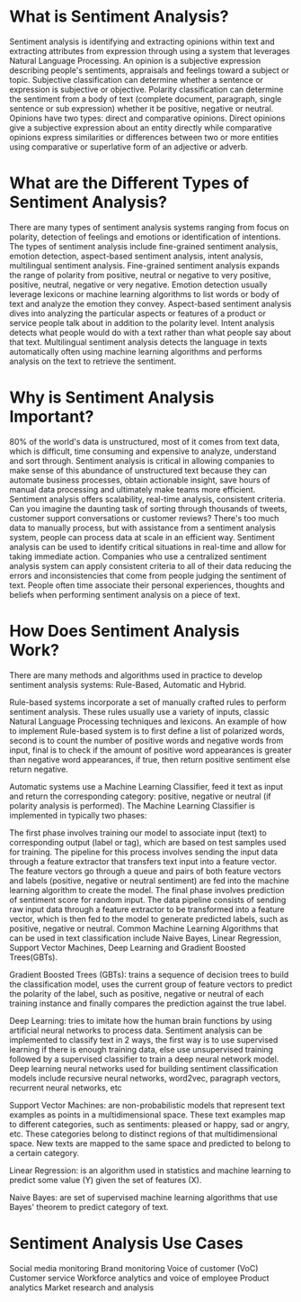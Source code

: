 

# What is Sentiment Analysis?

Sentiment analysis is identifying and extracting opinions within text and extracting attributes from expression through using a system that leverages Natural Language Processing. An opinion is a subjective expression describing people's sentiments, appraisals and feelings toward a subject or topic. Subjective classification can determine whether a sentence or expression is subjective or objective. Polarity classification can determine the sentiment from a body of text (complete document, paragraph, single sentence or sub expression) whether it be positive, negative or neutral. Opinions have two types: direct and comparative opinions. Direct opinions give a subjective expression about an entity directly while comparative opinions express similarities or differences between two or more entities using comparative or superlative form of an adjective or adverb.

# What are the Different Types of Sentiment Analysis?

There are many types of sentiment analysis systems ranging from focus on polarity, detection of feelings and emotions or identification of intentions. The types of sentiment analysis include fine-grained sentiment analysis, emotion detection, aspect-based sentiment analysis, intent analysis, multilingual sentiment analysis. Fine-grained sentiment analysis expands the range of polarity from positive, neutral or negative to very positive, positive, neutral, negative or very negative. Emotion detection usually leverage lexicons or machine learning algorithms to list words or body of text and analyze the emotion they convey. Aspect-based sentiment analysis dives into analyzing the particular aspects or features of a product or service people talk about in addition to the polarity level. Intent analysis detects what people would do with a text rather than what people say about that text. Multilingual sentiment analysis detects the language in texts automatically often using machine learning algorithms and performs analysis on the text to retrieve the sentiment.

# Why is Sentiment Analysis Important?

80% of the world's data is unstructured, most of it comes from text data, which is difficult, time consuming and expensive to analyze, understand and sort through. Sentiment analysis is critical in allowing companies to make sense of this abundance of unstructured text because they can automate business processes, obtain actionable insight, save hours of manual data processing and ultimately make teams more efficient. Sentiment analysis offers scalability, real-time analysis, consistent criteria. Can you imagine the daunting task of sorting through thousands of tweets, customer support conversations or customer reviews? There's too much data to manually process, but with assistance from a sentiment analysis system, people can process data at scale in an efficient way. Sentiment analysis can be used to identify critical situations in real-time and allow for taking immediate action. Companies who use a centralized sentiment analysis system can apply consistent criteria to all of their data reducing the errors and inconsistencies that come from people judging the sentiment of text. People often time associate their personal experiences, thoughts and beliefs when performing sentiment analysis on a piece of text.

# How Does Sentiment Analysis Work?

There are many methods and algorithms used in practice to develop sentiment analysis systems: Rule-Based, Automatic and Hybrid.

Rule-based systems incorporate a set of manually crafted rules to perform sentiment analysis. These rules usually use a variety of inputs, classic Natural Language Processing techniques and lexicons. An example of how to implement Rule-based system is to first define a list of polarized words, second is to count the number of positive words and negative words from input, final is to check if the amount of positive word appearances is greater than negative word appearances, if true, then return positive sentiment else return negative.

Automatic systems use a Machine Learning Classifier, feed it text as input and return the corresponding category: positive, negative or neutral (if polarity analysis is performed). The Machine Learning Classifier is implemented in typically two phases:

The first phase involves training our model to associate input (text) to corresponding output (label or tag), which are based on test samples used for training. The pipeline for this process involves sending the input data through a feature extractor that transfers text input into a feature vector. The feature vectors go through a queue and pairs of both feature vectors and labels (positive, negative or neutral sentiment) are fed into the machine learning algorithm to create the model.
The final phase involves prediction of sentiment score for random input. The data pipeline consists of sending raw input data through a feature extractor to be transformed into a feature vector, which is then fed to the model to generate predicted labels, such as positive, negative or neutral.
Common Machine Learning Algorithms that can be used in text classification include Naive Bayes, Linear Regression, Support Vector Machines, Deep Learning and Gradient Boosted Trees(GBTs).

Gradient Boosted Trees (GBTs): trains a sequence of decision trees to build the classification model, uses the current group of feature vectors to predict the polarity of the label, such as positive, negative or neutral of each training instance and finally compares the prediction against the true label.

Deep Learning: tries to imitate how the human brain functions by using artificial neural networks to process data. Sentiment analysis can be implemented to classify text in 2 ways, the first way is to use supervised learning if there is enough training data, else use unsupervised training followed by a supervised classifier to train a deep neural network model. Deep learning neural networks used for building sentiment classification models include recursive neural networks, word2vec, paragraph vectors, recurrent neural networks, etc

Support Vector Machines: are non-probabilistic models that represent text examples as points in a multidimensional space. These text examples map to different categories, such as sentiments: pleased or happy, sad or angry, etc. These categories belong to distinct regions of that multidimensional space. New texts are mapped to the same space and predicted to belong to a certain category.

Linear Regression: is an algorithm used in statistics and machine learning to predict some value (Y) given the set of features (X).

Naive Bayes: are set of supervised machine learning algorithms that use Bayes' theorem to predict category of text.

# Sentiment Analysis Use Cases
Social media monitoring
Brand monitoring
Voice of customer (VoC)
Customer service
Workforce analytics and voice of employee
Product analytics
Market research and analysis
